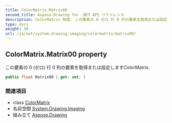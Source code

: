 ```yaml
---
title: ColorMatrix.Matrix00
second_title: Aspose.Drawing for .NET API リファレンス
description: ColorMatrix 財産. この要素の 0 ゼロ 行 0 列の要素を取得または設定しますColorMatrix.
type: docs
weight: 30
url: /ja/net/system.drawing.imaging/colormatrix/matrix00/
---
```

## ColorMatrix.Matrix00 property

この要素の 0 (ゼロ) 行 0 列の要素を取得または設定しますColorMatrix.

```csharp
public float Matrix00 { get; set; }
```

### 関連項目

* class [ColorMatrix](../)
* 名前空間 [System.Drawing.Imaging](../../colormatrix/)
* 組み立て [Aspose.Drawing](../../../)


